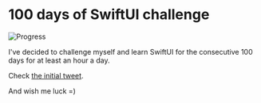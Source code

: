# 100 days of SwiftUI challenge

![Progress](https://progress-bar.dev/28/?title=33h%2015m%20)


I've decided to challenge myself and learn SwiftUI for the consecutive 100 days for at least an hour a day.

Check [the initial tweet](https://twitter.com/ck3g/status/1188362654324318208).

And wish me luck =)

